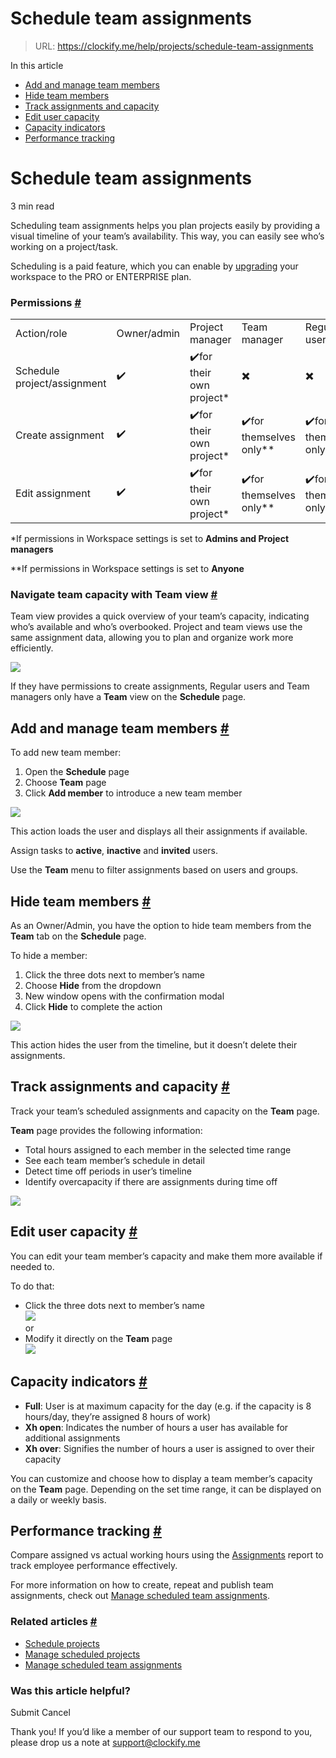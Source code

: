 # Schedule team assignments

> URL: https://clockify.me/help/projects/schedule-team-assignments

In this article

* [Add and manage team members](#add-and-manage-team-members)
* [Hide team members](#hide-team-members)
* [Track assignments and capacity](#track-assignments-and-capacity)
* [Edit user capacity](#edit-user-capacity)
* [Capacity indicators](#capacity-indicators)
* [Performance tracking](#performance-tracking)

# Schedule team assignments

3 min read

Scheduling team assignments helps you plan projects easily by providing a visual timeline of your team’s availability. This way, you can easily see who’s working on a project/task.

Scheduling is a paid feature, which you can enable by [upgrading](https://clockify.me/pricing) your workspace to the PRO or ENTERPRISE plan.

### Permissions [#](#permissions)

|  |  |  |  |  |
| --- | --- | --- | --- | --- |
| Action/role | Owner/admin | Project manager | Team manager | Regular user |
| Schedule project/assignment | ✔️ | ✔️for their own project\* | ✖️ | ✖️ |
| Create assignment | ✔️ | ✔️for their own project\* | ✔️for themselves only\*\* | ✔️for themselves only\*\* |
| Edit assignment | ✔️ | ✔️for their own project\* | ✔️for themselves only\*\* | ✔️for themselves only\*\* |

\*If permissions in Workspace settings is set to **Admins and Project managers**

\*\*If permissions in Workspace settings is set to **Anyone**

### Navigate team capacity with Team view [#](#navigate-team-capacity-with-team-view)

Team view provides a quick overview of your team’s capacity, indicating who’s available and who’s overbooked. Project and team views use the same assignment data, allowing you to plan and organize work more efficiently.

![](https://clockify.me/help/wp-content/uploads/2024/05/Screenshot-2025-04-03-at-10.38.39-1024x431.png)

If they have permissions to create assignments, Regular users and Team managers only have a **Team** view on the **Schedule** page.

## Add and manage team members [#](#add-and-manage-team-members)

To add new team member:

1. Open the **Schedule** page
2. Choose **Team** page
3. Click **Add member** to introduce a new team member

![](https://clockify.me/help/wp-content/uploads/2024/05/scheduling_add_members.png)

This action loads the user and displays all their assignments if available.

Assign tasks to **active**, **inactive** and **invited** users.

Use the **Team** menu to filter assignments based on users and groups.

## Hide team members [#](#hide-team-members)

As an Owner/Admin, you have the option to hide team members from the **Team** tab on the **Schedule** page.

To hide a member:

1. Click the three dots next to member’s name
2. Choose **Hide** from the dropdown
3. New window opens with the confirmation modal
4. Click **Hide** to complete the action

![](https://clockify.me/help/wp-content/uploads/2024/05/Screenshot-2025-04-03-at-10.41.33.png)

This action hides the user from the timeline, but it doesn’t delete their assignments.

## Track assignments and capacity [#](#track-assignments-and-capacity)

Track your team’s scheduled assignments and capacity on the **Team** page.

**Team** page provides the following information:

* Total hours assigned to each member in the selected time range
* See each team member’s schedule in detail
* Detect time off periods in user’s timeline
* Identify overcapacity if there are assignments during time off

![](https://clockify.me/help/wp-content/uploads/2024/05/Screenshot-2025-04-03-at-10.46.27.png)

## Edit user capacity [#](#edit-user-capacity)

You can edit your team member’s capacity and make them more available if needed to.

To do that:

* Click the three dots next to member’s name  
  ![](https://clockify.me/help/wp-content/uploads/2024/05/Screenshot-2024-05-30-at-10.44.35.png)  
  or
* Modify it directly on the **Team** page  
  ![](https://clockify.me/help/wp-content/uploads/2024/05/edit_user_capacity_cake_update.png)

## Capacity indicators [#](#capacity-indicators)

* **Full**: User is at maximum capacity for the day (e.g. if the capacity is 8 hours/day, they’re assigned 8 hours of work)
* **Xh open**: Indicates the number of hours a user has available for additional assignments
* **Xh over**: Signifies the number of hours a user is assigned to over their capacity

You can customize and choose how to display a team member’s capacity on the **Team** page. Depending on the set time range, it can be displayed on a daily or weekly basis.

## Performance tracking [#](#performance-tracking)

Compare assigned vs actual working hours using the [Assignments](https://clockify.me/help/reports/assignments-report) report to track employee performance effectively.

For more information on how to create, repeat and publish team assignments, check out [Manage scheduled team assignments](https://clockify.me/help/projects/manage-scheduled-team-assignments).

### Related articles [#](#related-articles)

* [Schedule projects](https://clockify.me/help/projects/scheduling)
* [Manage scheduled projects](https://clockify.me/help/projects/manage-scheduled-projects)
* [Manage scheduled team assignments](https://clockify.me/help/projects/manage-scheduled-team-assignments)

### Was this article helpful?

Submit
Cancel

Thank you! If you’d like a member of our support team to respond to you, please drop us a note at support@clockify.me